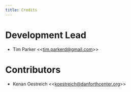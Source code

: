 ```yaml
---
title: Credits
---
```


# Development Lead

-   Tim Parker \<\<<tim.parkerd@gmail.com>\>\>

# Contributors

-   Kenan Oestreich \<\<<koestreich@danforthcenter.org>\>\>
